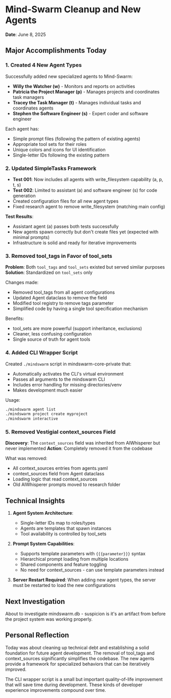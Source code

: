 # Mind-Swarm Cleanup and New Agents
**Date**: June 8, 2025

## Major Accomplishments Today

### 1. Created 4 New Agent Types
Successfully added new specialized agents to Mind-Swarm:
- **Willy the Watcher (w)** - Monitors and reports on activities
- **Patricia the Project Manager (p)** - Manages projects and coordinates task managers
- **Tracey the Task Manager (t)** - Manages individual tasks and coordinates agents
- **Stephen the Software Engineer (s)** - Expert coder and software engineer

Each agent has:
- Simple prompt files (following the pattern of existing agents)
- Appropriate tool sets for their roles
- Unique colors and icons for UI identification
- Single-letter IDs following the existing pattern

### 2. Updated SimpleTasks Framework
- **Test 001**: Now includes all agents with write_filesystem capability (a, p, t, s)
- **Test 002**: Limited to assistant (a) and software engineer (s) for code generation
- Created configuration files for all new agent types
- Fixed research agent to remove write_filesystem (matching main config)

**Test Results**:
- Assistant agent (a) passes both tests successfully
- New agents spawn correctly but don't create files yet (expected with minimal prompts)
- Infrastructure is solid and ready for iterative improvements

### 3. Removed tool_tags in Favor of tool_sets
**Problem**: Both `tool_tags` and `tool_sets` existed but served similar purposes
**Solution**: Standardized on `tool_sets` only

Changes made:
- Removed tool_tags from all agent configurations
- Updated Agent dataclass to remove the field
- Modified tool registry to remove tags parameter
- Simplified code by having a single tool specification mechanism

Benefits:
- tool_sets are more powerful (support inheritance, exclusions)
- Cleaner, less confusing configuration
- Single source of truth for agent tools

### 4. Added CLI Wrapper Script
Created `./mindswarm` script in mindswarm-core-private that:
- Automatically activates the CLI's virtual environment
- Passes all arguments to the mindswarm CLI
- Includes error handling for missing directories/venv
- Makes development much easier

Usage:
```bash
./mindswarm agent list
./mindswarm project create myproject
./mindswarm interactive
```

### 5. Removed Vestigial context_sources Field
**Discovery**: The `context_sources` field was inherited from AIWhisperer but never implemented
**Action**: Completely removed it from the codebase

What was removed:
- All context_sources entries from agents.yaml
- context_sources field from Agent dataclass
- Loading logic that read context_sources
- Old AIWhisperer prompts moved to research folder

## Technical Insights

1. **Agent System Architecture**: 
   - Single-letter IDs map to roles/types
   - Agents are templates that spawn instances
   - Tool availability is controlled by tool_sets

2. **Prompt System Capabilities**:
   - Supports template parameters with `{{{parameter}}}` syntax
   - Hierarchical prompt loading from multiple locations
   - Shared components and feature toggling
   - No need for context_sources - can use template parameters instead

3. **Server Restart Required**: When adding new agent types, the server must be restarted to load the new configurations

## Next Investigation
About to investigate mindswarm.db - suspicion is it's an artifact from before the project system was working properly.

## Personal Reflection
Today was about cleaning up technical debt and establishing a solid foundation for future agent development. The removal of tool_tags and context_sources significantly simplifies the codebase. The new agents provide a framework for specialized behaviors that can be iteratively improved.

The CLI wrapper script is a small but important quality-of-life improvement that will save time during development. These kinds of developer experience improvements compound over time.